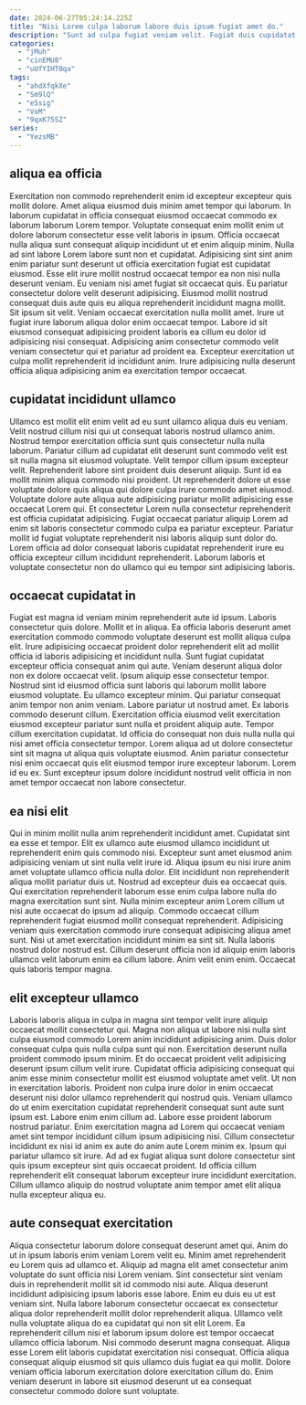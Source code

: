 ```yaml
---
date: 2024-06-27T05:24:14.225Z
title: "Nisi Lorem culpa laborum labore duis ipsum fugiat amet do."
description: "Sunt ad culpa fugiat veniam velit. Fugiat duis cupidatat id."
categories:
  - "jMuh"
  - "cinEMU8"
  - "uUfYIHT0qa"
tags:
  - "ahdXfqkXe"
  - "Sm9lQ"
  - "e5sig"
  - "VoM"
  - "9qxK75SZ"
series:
  - "YezsMB"
---
```



## aliqua ea officia

Exercitation non commodo reprehenderit enim id excepteur excepteur quis mollit dolore. Amet aliqua eiusmod duis minim amet tempor qui laborum. In laborum cupidatat in officia consequat eiusmod occaecat commodo ex laborum laborum Lorem tempor. Voluptate consequat enim mollit enim ut dolore laborum consectetur esse velit laboris in ipsum. Officia occaecat nulla aliqua sunt consequat aliquip incididunt ut et enim aliquip minim. Nulla ad sint labore Lorem labore sunt non et cupidatat.
Adipisicing sint sint anim enim pariatur sunt deserunt ut officia exercitation fugiat est cupidatat eiusmod. Esse elit irure mollit nostrud occaecat tempor ea non nisi nulla deserunt veniam. Eu veniam nisi amet fugiat sit occaecat quis. Eu pariatur consectetur dolore velit deserunt adipisicing. Eiusmod mollit nostrud consequat duis aute quis eu aliqua reprehenderit incididunt magna mollit. Sit ipsum sit velit. Veniam occaecat exercitation nulla mollit amet. Irure ut fugiat irure laborum aliqua dolor enim occaecat tempor.
Labore id sit eiusmod consequat adipisicing proident laboris ea cillum eu dolor id adipisicing nisi consequat. Adipisicing anim consectetur commodo velit veniam consectetur qui et pariatur ad proident ea. Excepteur exercitation ut culpa mollit reprehenderit id incididunt anim. Irure adipisicing nulla deserunt officia aliqua adipisicing anim ea exercitation tempor occaecat.

## cupidatat incididunt ullamco

Ullamco est mollit elit enim velit ad eu sunt ullamco aliqua duis eu veniam. Velit nostrud cillum nisi qui ut consequat laboris nostrud ullamco anim. Nostrud tempor exercitation officia sunt quis consectetur nulla nulla laborum. Pariatur cillum ad cupidatat elit deserunt sunt commodo velit est sit nulla magna sit eiusmod voluptate. Velit tempor cillum ipsum excepteur velit.
Reprehenderit labore sint proident duis deserunt aliquip. Sunt id ea mollit minim aliqua commodo nisi proident. Ut reprehenderit dolore ut esse voluptate dolore quis aliqua qui dolore culpa irure commodo amet eiusmod. Voluptate dolore aute aliqua aute adipisicing pariatur mollit adipisicing esse occaecat Lorem qui. Et consectetur Lorem nulla consectetur reprehenderit est officia cupidatat adipisicing.
Fugiat occaecat pariatur aliquip Lorem ad enim sit laboris consectetur commodo culpa ea pariatur excepteur. Pariatur mollit id fugiat voluptate reprehenderit nisi laboris aliquip sunt dolor do. Lorem officia ad dolor consequat laboris cupidatat reprehenderit irure eu officia excepteur cillum incididunt reprehenderit. Laborum laboris et voluptate consectetur non do ullamco qui eu tempor sint adipisicing laboris.

## occaecat cupidatat in

Fugiat est magna id veniam minim reprehenderit aute id ipsum. Laboris consectetur quis dolore. Mollit et in aliqua. Ea officia laboris deserunt amet exercitation commodo commodo voluptate deserunt est mollit aliqua culpa elit.
Irure adipisicing occaecat proident dolor reprehenderit elit ad mollit officia id laboris adipisicing et incididunt nulla. Sunt fugiat cupidatat excepteur officia consequat anim qui aute. Veniam deserunt aliqua dolor non ex dolore occaecat velit. Ipsum aliquip esse consectetur tempor. Nostrud sint id eiusmod officia sunt laboris qui laborum mollit labore eiusmod voluptate. Eu ullamco excepteur minim. Qui pariatur consequat anim tempor non anim veniam. Labore pariatur ut nostrud amet.
Ex laboris commodo deserunt cillum. Exercitation officia eiusmod velit exercitation eiusmod excepteur pariatur sunt nulla et proident aliquip aute. Tempor cillum exercitation cupidatat. Id officia do consequat non duis nulla nulla qui nisi amet officia consectetur tempor. Lorem aliqua ad ut dolore consectetur sint sit magna ut aliqua quis voluptate eiusmod. Anim pariatur consectetur nisi enim occaecat quis elit eiusmod tempor irure excepteur laborum. Lorem id eu ex. Sunt excepteur ipsum dolore incididunt nostrud velit officia in non amet tempor occaecat non labore consectetur.

## ea nisi elit

Qui in minim mollit nulla anim reprehenderit incididunt amet. Cupidatat sint ea esse et tempor. Elit ex ullamco aute eiusmod ullamco incididunt ut reprehenderit enim quis commodo nisi. Excepteur sunt amet eiusmod anim adipisicing veniam ut sint nulla velit irure id.
Aliqua ipsum eu nisi irure anim amet voluptate ullamco officia nulla dolor. Elit incididunt non reprehenderit aliqua mollit pariatur duis ut. Nostrud ad excepteur duis ea occaecat quis. Qui exercitation reprehenderit laborum esse enim culpa labore nulla do magna exercitation sunt sint. Nulla minim excepteur anim Lorem cillum ut nisi aute occaecat do ipsum ad aliquip.
Commodo occaecat cillum reprehenderit fugiat eiusmod mollit consequat reprehenderit. Adipisicing veniam quis exercitation commodo irure consequat adipisicing aliqua amet sunt. Nisi ut amet exercitation incididunt minim ea sint sit. Nulla laboris nostrud dolor nostrud est. Cillum deserunt officia non id aliquip enim laboris ullamco velit laborum enim ea cillum labore. Anim velit enim enim. Occaecat quis laboris tempor magna.

## elit excepteur ullamco

Laboris laboris aliqua in culpa in magna sint tempor velit irure aliquip occaecat mollit consectetur qui. Magna non aliqua ut labore nisi nulla sint culpa eiusmod commodo Lorem anim incididunt adipisicing anim. Duis dolor consequat culpa quis nulla culpa sunt qui non. Exercitation deserunt nulla proident commodo ipsum minim. Et do occaecat proident velit adipisicing deserunt ipsum cillum velit irure. Cupidatat officia adipisicing consequat qui anim esse minim consectetur mollit est eiusmod voluptate amet velit. Ut non in exercitation laboris.
Proident non culpa irure dolor in enim occaecat deserunt nisi dolor ullamco reprehenderit qui nostrud quis. Veniam ullamco do ut enim exercitation cupidatat reprehenderit consequat sunt aute sunt ipsum est. Labore enim enim cillum ad. Labore esse proident laborum nostrud pariatur. Enim exercitation magna ad Lorem qui occaecat veniam amet sint tempor incididunt cillum ipsum adipisicing nisi.
Cillum consectetur incididunt ex nisi id anim ex aute do anim aute Lorem minim ex. Ipsum qui pariatur ullamco sit irure. Ad ad ex fugiat aliqua sunt dolore consectetur sint quis ipsum excepteur sint quis occaecat proident. Id officia cillum reprehenderit elit consequat laborum excepteur irure incididunt exercitation. Cillum ullamco aliquip do nostrud voluptate anim tempor amet elit aliqua nulla excepteur aliqua eu.

## aute consequat exercitation

Aliqua consectetur laborum dolore consequat deserunt amet qui. Anim do ut in ipsum laboris enim veniam Lorem velit eu. Minim amet reprehenderit eu Lorem quis ad ullamco et. Aliquip ad magna elit amet consectetur anim voluptate do sunt officia nisi Lorem veniam. Sint consectetur sint veniam duis in reprehenderit mollit sit id commodo nisi aute.
Aliqua deserunt incididunt adipisicing ipsum laboris esse labore. Enim eu duis eu ut est veniam sint. Nulla labore laborum consectetur occaecat ex consectetur aliqua dolor reprehenderit mollit dolor reprehenderit aliqua. Ullamco velit nulla voluptate aliqua do ea cupidatat qui non sit elit Lorem.
Ea reprehenderit cillum nisi et laborum ipsum dolore est tempor occaecat ullamco officia laborum. Nisi commodo deserunt magna consequat. Aliqua esse Lorem elit laboris cupidatat exercitation nisi consequat. Officia aliqua consequat aliquip eiusmod sit quis ullamco duis fugiat ea qui mollit. Dolore veniam officia laborum exercitation dolore exercitation cillum do. Enim veniam deserunt in labore sit eiusmod deserunt ut ea consequat consectetur commodo dolore sunt voluptate.

